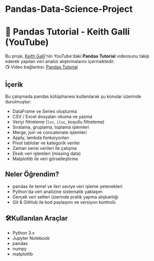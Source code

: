 # Pandas-Data-Science-Project
# 🐼 Pandas Tutorial - Keith Galli (YouTube)

Bu proje, [Keith Galli](https://www.youtube.com/@KeithGalli)'nin YouTube'daki **Pandas Tutorial** videosunu takip ederek yapılan veri analizi alıştırmalarını içermektedir.  
📺 Video bağlantısı: [Pandas Tutorial](https://www.youtube.com/watch?v=vmEHCJofslg)

## İçerik

Bu çalışmada pandas kütüphanesi kullanılarak şu konular üzerinde durulmuştur:

- DataFrame ve Series oluşturma
- CSV / Excel dosyaları okuma ve yazma
- Veriyi filtreleme (`loc`, `iloc`, koşullu filtreleme)
- Sıralama, gruplama, toplama işlemleri
- Merge, join ve concatenate işlemleri
- Apply, lambda fonksiyonları
- Pivot tablolar ve kategorik veriler
- Zaman serisi verileri ile çalışma
- Eksik veri işlemleri (missing data)
- Matplotlib ile veri görselleştirme

## Neler Öğrendim?

- pandas ile temel ve ileri seviye veri işleme yetenekleri
- Python'da veri analizine sistematik yaklaşım
- Gerçek veri setleri üzerinde pratik yapma alışkanlığı
- Git & GitHub ile kod paylaşımı ve versiyon kontrolü

## 🛠Kullanılan Araçlar

- Python 3.x
- Jupyter Notebook
- pandas
- numpy
- matplotlib
